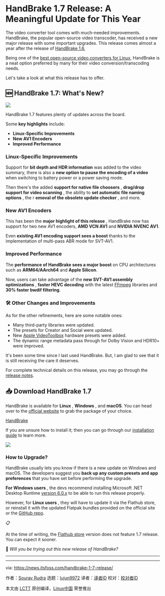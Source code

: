 [#]: subject: "HandBrake 1.7 Release: A Meaningful Update for This Year"
[#]: via: "https://news.itsfoss.com/handbrake-1-7-release/"
[#]: author: "Sourav Rudra https://news.itsfoss.com/author/sourav/"
[#]: collector: "lujun9972/lctt-scripts-1700446145"
[#]: translator: "geekpi"
[#]: reviewer: " "
[#]: publisher: " "
[#]: url: " "

HandBrake 1.7 Release: A Meaningful Update for This Year
======
The video converter tool comes with much-needed improvements.
HandBrake, the popular open-source video transcoder, has received a new major release with some important upgrades. This release comes almost a year after the release of [HandBrake 1.6][1],

Being one of the [best open-source video converters for Linux][2], HandBrake is a neat option preferred by many for their video conversion/transcoding needs.

Let's take a look at what this release has to offer.

## 🆕 HandBrake 1.7: What's New?

![][3]

HandBrake 1.7 features plenty of updates across the board.

Some **key highlights** include:

  * **Linux-Specific Improvements**
  * **New AV1 Encoders**
  * **Improved Performance**



### Linux-Specific Improvements

Support for **bit depth and HDR information** was added to the video summary, there is also a **new option to pause the encoding of a video** when switching to battery power or a power saving mode.

Then there's the added **support for native file choosers** , **drag/drop support for video scanning** , the ability to **set automatic file naming options** , the r **emoval of the obsolete update checker** , and more.

### New AV1 Encoders

This has been the **major highlight of this release** , HandBrake now has support for two new AV1 encoders, **AMD VCN AV1** and **NVIDIA NVENC AV1**.

Even **existing AV1 encoding support sees a boost** thanks to the implementation of multi-pass ABR mode for SVT-AV1.

### Improved Performance

The **performance of HandBrake sees a major boost** on CPU architectures such as **ARM64/AArch64** and **Apple Silicon**.

Now, users can take advantage of the **new SVT-AV1 assembly optimizations** , **faster HEVC decoding** with the latest [FFmpeg][4] libraries and **30% faster bwdif filtering**.

### 🛠️ Other Changes and Improvements

As for the other refinements, here are some notable ones:

  * Many third-party libraries were updated.
  * The presets for Creator and Social were updated.
  * New [Apple VideoToolbox][5] hardware presets were added.
  * The dynamic range metadata pass through for Dolby Vision and HDR10+ were improved.



It's been some time since I last used HandBrake. But, I am glad to see that it is still receiving the care it deserves.

For complete technical details on this release, you may go through the [release notes][6].

## 📥 Download HandBrake 1.7

HandBrake is available for **Linux** , **Windows** , and **macOS**. You can head over to the [official website][7] to grab the package of your choice.

[HandBrake][7]

If you are unsure how to install it; then you can go through our [installation guide][8] to learn more.

![][9]

### How to Upgrade?

HandBrake usually lets you know if there is a new update on Windows and macOS. The developers suggest you **back up any custom presets and app preferences** that you have set before performing the upgrade.

**For Windows users** , the devs recommend installing Microsoft .NET Desktop Runtime [version 6.0.x][10] to be able to run this release properly.

However, for **Linux users** , they will have to update it via the Flathub store, or reinstall it with the updated Flatpak bundles provided on the official site or the [GitHub repo][11].

📋

At the time of writing, the [Flathub store][12] version does not feature 1.7 release. You can expect it sooner.

💬 _Will you be trying out this new release of HandBrake?_

* * *

--------------------------------------------------------------------------------

via: https://news.itsfoss.com/handbrake-1-7-release/

作者：[Sourav Rudra][a]
选题：[lujun9972][b]
译者：[译者ID](https://github.com/译者ID)
校对：[校对者ID](https://github.com/校对者ID)

本文由 [LCTT](https://github.com/LCTT/TranslateProject) 原创编译，[Linux中国](https://linux.cn/) 荣誉推出

[a]: https://news.itsfoss.com/author/sourav/
[b]: https://github.com/lujun9972
[1]: https://github.com/HandBrake/HandBrake/releases/tag/1.6.0
[2]: https://itsfoss.com/open-source-video-converters/
[3]: https://news.itsfoss.com/content/images/2023/11/HandBrake_1.7.png
[4]: https://ffmpeg.org/
[5]: https://developer.apple.com/documentation/videotoolbox
[6]: https://github.com/HandBrake/HandBrake/releases/tag/1.7.0
[7]: https://handbrake.fr/downloads.php
[8]: https://itsfoss.com/install-handbrake-ubuntu/
[9]: https://itsfoss.com/content/images/size/w256h256/2022/12/android-chrome-192x192.png
[10]: https://dotnet.microsoft.com/en-us/download/dotnet/6.0
[11]: https://github.com/HandBrake/HandBrake/releases
[12]: https://flathub.org/apps/fr.handbrake.ghb
